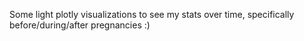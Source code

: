 Some light plotly visualizations to see my stats over time, specifically before/during/after pregnancies :)
